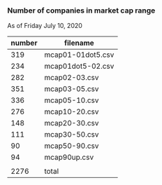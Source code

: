 


### Number of companies in market cap range

As of Friday July 10, 2020

| number | filename |
| - | - |
|     319  |  mcap01-01dot5.csv |
|     234  | mcap01dot5-02.csv |
|     282  | mcap02-03.csv  |
|     351  | mcap03-05.csv  |
|     336  | mcap05-10.csv  |
|     276  | mcap10-20.csv  |
|     148  | mcap20-30.csv  |
|     111  | mcap30-50.csv  |
|      90  | mcap50-90.csv  |
|      94  | mcap90up.csv   |
| | |
|    2276  | total          |
